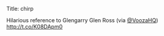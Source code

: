 Title: chirp

Hilarious reference to Glengarry Glen Ross (via <a href="http://twitter.com/VoozaHQ">@VoozaHQ</a>) <a href="http://t.co/K08DApm0">http://t.co/K08DApm0</a>
